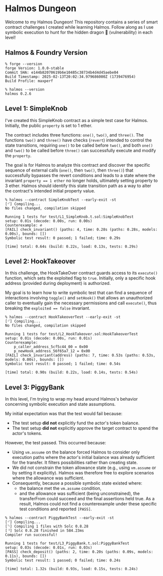 # Halmos Dungeon

Welcome to my Halmos Dungeon! This repository contains a series of smart
contract challenges I created while learning Halmos. Follow along as I use
symbolic execution to hunt for the hidden dragon 🐲 (vulnerability) in each
level!

## Halmos & Foundry Version

```shell
% forge --version
forge Version: 1.0.0-stable
Commit SHA: e144b82070619b6e10485c38734b4d4d45aebe04
Build Timestamp: 2025-02-13T20:02:34.979686000Z (1739476954)
Build Profile: maxperf

% halmos --version
halmos 0.2.6
```

## Level 1: SimpleKnob

I've created this SimpleKnob contract as a simple test case for Halmos.
Initially, the public `property` is set to 1 ether.

The contract includes three functions: `one()`, `two()`, and `three()`.
The functions `two()` and `three()` have checks (`revert`) intended to control
the state transitions, requiring `one()` to be called before `two()`, and both
`one()` and `two()` to be called before `three()` can successfully execute and
modify the `property`.

The goal is for Halmos to analyze this contract and discover the specific sequence
of external calls (`one()`, then `two()`, then `three()`) that successfully
bypasses the revert conditions and leads to a state where the invariant
`property == 1 ether` no longer holds, ultimately setting property to 3 ether.
Halmos should identify this state transition path as a way to alter the contract's
intended initial property value.

```shell
% halmos --contract SimpleKnobTest --early-exit -st
[⠊] Compiling...
No files changed, compilation skipped

Running 1 tests for test/L1_SimpleKnob.t.sol:SimpleKnobTest
setup: 0.01s (decode: 0.00s, run: 0.00s)
Counterexample: ∅
[FAIL] check_invariant() (paths: 4, time: 0.28s (paths: 0.28s, models: 0.00s), bounds: [])
Symbolic test result: 0 passed; 1 failed; time: 0.29s

[time] total: 0.64s (build: 0.22s, load: 0.13s, tests: 0.29s)
```

## Level 2: HookTakeover

In this challenge, the HookTakeOver contract guards access to its `execute()`
function, which sets the exploited flag to `true`. Initially, only a specific
hook address (provided during deployment) is authorized.

My goal is to learn how to write symbolic test that can find a sequence of interactions
involving `toggle()` and `setHook()` that allows an unauthorized caller to eventually
gain the necessary permissions and call `execute()`, thus breaking the
`exploited == false` invariant.

```shell
% halmos --contract HookTakeoverTest --early-exit -st
[⠊] Compiling...
No files changed, compilation skipped

Running 1 tests for test/L2_HookTakeover.sol:HookTakeoverTest
setup: 0.01s (decode: 0.00s, run: 0.01s)
Counterexample:
    p_caller_address_5cf5c44_00 = 0x00
    p_newHook_address_56f65a7_12 = 0x00
[FAIL] check_invariant(address) (paths: 7, time: 0.53s (paths: 0.53s, models: 0.00s), bounds: [])
Symbolic test result: 0 passed; 1 failed; time: 0.54s

[time] total: 0.90s (build: 0.22s, load: 0.14s, tests: 0.54s)
```

## Level 3: PiggyBank

In this level, I'm trying to wrap my head around Halmos's behavior concerning
symbolic execution and state assumptions.

My initial expectation was that the test would fail because:

- The test setup **did not** explicitly fund the actor's token balance.
- The test setup **did not** explicitly approve the target contract to spend the actor's tokens.

However, the test passed. This occurred because:

- Using `vm.assume` on the balance forced Halmos to consider only execution paths where the actor's initial balance was already sufficient for the transfer. It filters possibilities rather than creating state.
- We did not constrain the token allowance state (e.g., using `vm.assume` or by setting it explicitly). Halmos was therefore free to explore scenarios where the allowance was sufficient.
- Consequently, because a possible symbolic state existed where:
  - the balance met the `vm.assume` condition,
  - and the allowance was sufficient (being unconstrained), the transferFrom could succeed and the final assertions held true. As a result, Halmos could not find a counterexample under these specific test conditions and reported `[PASS]`.

```shell
% halmos --contract PiggyBankTest --early-exit -st
[⠊] Compiling...
[⠑] Compiling 1 files with Solc 0.8.28
[⠘] Solc 0.8.28 finished in 584.23ms
Compiler run successful!

Running 1 tests for test/L3_PiggyBank.t.sol:PiggyBankTest
setup: 0.03s (decode: 0.01s, run: 0.03s)
[PASS] check_deposit() (paths: 2, time: 0.20s (paths: 0.09s, models: 0.11s), bounds: [])
Symbolic test result: 1 passed; 0 failed; time: 0.24s

[time] total: 1.32s (build: 0.93s, load: 0.15s, tests: 0.24s)
```
